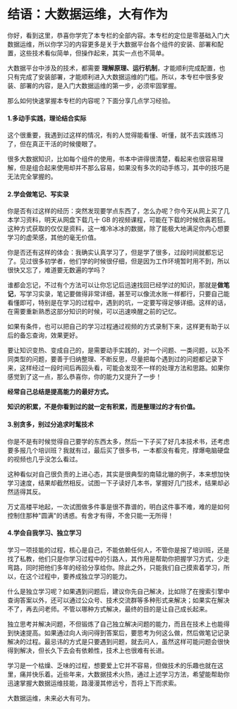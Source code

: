 # 结语：大数据运维，大有作为

你好，看到这里，恭喜你学完了本专栏的全部内容。本专栏的定位是零基础入门大数据运维，所以你学习的内容更多是关于大数据平台各个组件的安装、部署和配置，这些技术看似简单，但操作起来，其实一点也不简单。

大数据平台中涉及的技术，都需要 **理解原理、运行机制**，才能顺利完成配置，也只有完成了安装部署，才能顺利进入大数据运维的门槛。所以，本专栏中很多安装、部署的内容，是入门大数据运维的第一步，必须牢固掌握。

那么如何快速掌握本专栏的内容呢？下面分享几点学习经验。

#### 1.多动手实践，理论结合实际

这个很重要，我遇到过这样的情况，有的人觉得能看懂、听懂，就不去实践练习了，但在真正干活的时候傻眼了。

很多大数据知识，比如每个组件的使用，书本中讲得很清楚，看起来也很容易理解，但是组合起来使用却并不那么容易，如果没有多次的动手练习，其中的技巧是无法完全掌握的。

#### 2.学会做笔记、写实录

你是否有过这样的经历：突然发现要学点东西了，怎么办呢？你今天从网上买了几本学习资料，明天从网盘下载几十 GB 的视频课程，可能在下载的时候欣喜若狂。这种方式获取的仅仅是资料，这一堆冷冰冰的数据，除了能极大地满足你内心想要学习的虚荣感，其他的毫无价值。

你是否还有这样的体会：我确实认真学习了，但是学了很多，过段时间就都忘记了。见过很多初学者，他们学的时候很仔细，但是因为工作环境暂时用不到，所以很快又忘了，难道要无数遍的学吗？

谁都会忘记，不过有个方法可以让你忘记后迅速找回已经学过的知识，那就是**做笔记**，写学习实录，笔记要做得非常详细，甚至可以像流水账一样都行，只要自己能看懂即可，特别是在学习的过程中，遇到的坑，一定要写得足够详细。这样的话，在需要重新熟悉这部分知识的时候，可以迅速唤醒之前的记忆。

如果有条件，也可以把自己的学习过程通过视频的方式录制下来，这样更有助于以后的备忘查询，效果更好。

要让知识变热、变成自己的，是需要动手实践的，对一个问题、一类问题，以及不同类型的问题，要善于归纳整理、不断反思，尽量把每个遇到过的问题都记录下来，这样经过一段时间后再回头看，可能会发现不一样的处理方法和思路。如果你感觉到了这一点，那么恭喜你，你的能力又提升了一步！

**经常自己总结是提高能力的最好方式。**

**知识的积累，不是你看到过的就一定有积累，而是整理过的才有价值。**

#### 3.别贪多，别过分追求时髦技术

你是不是有时候觉得自己要学的东西太多，然后一下子买了好几本技术书，还考虑要多报几个培训班？我就有过，最后买了很多书，一本都没有看完，撑爆电脑硬盘的视频也几乎没怎么看过。

这种看似对自己很负责的上进心态，其实是很典型的南辕北辙的例子，本来想加快学习速度，结果却截然相反。试图一下子读好几本书，掌握好几门技术，结果却必然适得其反。

万丈高楼平地起，一次试图做多件事是很不靠谱的，明白这件事不难，难的是如何控制住那种"圆满"的诱惑。有舍才有得，不舍只能一无所得！

#### 4.学会自我学习、独立学习

学习一项技能的过程，核心是自己，不能依赖任何人，不管你是报了培训班，还是找了私教，他们只是你学习过程中的引路人，其作用是帮助你把握学习方式，少走弯路，同时把他们多年的经验分享给你。除此之外，只能我们自己摸索着学习，所以，在这个过程中，要养成独立学习的能力。

什么是独立学习呢？如果遇到问题后，建议你先自己解决，比如除了在搜索引擎中查询答案以外，还可以通过公众号、技术交流群等多种形式来解决；如果实在解决不了，再去问老师。不管以哪种方式解决，最终的目的是让自己成长起来。

独立思考并解决问题，不但锻炼了自己独立解决问题的能力，而且在技术上也能得到快速提高。如果通过向人询问得到答案后，要思考为何这么做，然后做笔记记录解决的过程。最忌讳的方式是只要遇到问题，就去问人，虽然这样可能问题会很快得到解决，但长久下去会有依赖性，技术上也很难有长进。

学习是一个枯燥、乏味的过程，想要爱上它并不容易，但做技术的乐趣也就在这里，痛并快乐着。近些年来，大数据技术火热，通过上述学习方法，希望能帮助你迅速掌握大数据运维技能，路漫漫其修远兮，吾将上下而求索。

大数据运维，未来必大有可为。

